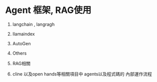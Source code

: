 # Agent 框架, RAG使用


1. langchain , langragh

2. llamaindex
   
3. AutoGen

4. Others

5. RAG相關

6. cline 以及open hands等相關項目中 agents以及程式碼的 內部運作流程
 

